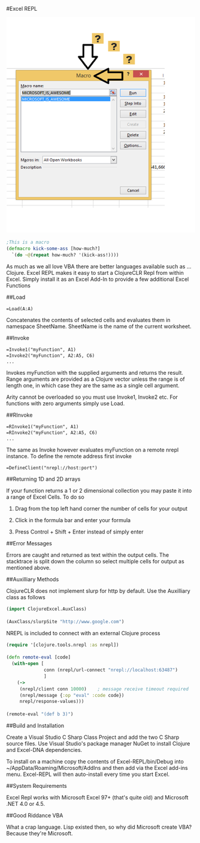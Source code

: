 #Excel REPL

![WFT](WFT.png)
```clojure
;This is a macro
(defmacro kick-some-ass [how-much?]
  `(do ~@(repeat how-much? '(kick-ass!))))
```


As much as we all love VBA there are better languages available such as ... Clojure.  Excel REPL makes it easy to start a ClojureCLR Repl from within Excel.  Simply install it as an Excel Add-In to provide a few additional Excel Functions

##Load

    =Load(A:A)

Concatenates the contents of selected cells and evaluates them in namespace SheetName.  SheetName is the name of the current worksheet.

##Invoke

    =Invoke1("myFunction", A1)
    =Invoke2("myFunction", A2:A5, C6)
    ...

Invokes myFunction with the supplied arguments and returns the result.  Range arguments are provided as a Clojure vector unless the range is of length one, in which case they are the same as a single cell argument.

Arity cannot be overloaded so you must use Invoke1, Invoke2 etc.  For functions with zero arguments simply use Load.

##RInvoke

    =RInvoke1("myFunction", A1)
    =RInvoke2("myFunction", A2:A5, C6)
    ...

The same as Invoke however evaluates myFunction on a remote nrepl instance.  To define the remote address first invoke

    =DefineClient("nrepl://host:port")



##Returning 1D and 2D arrays

If your function returns a 1 or 2 dimensional collection you may paste it into a range of Excel Cells.  To do so

1) Drag from the top left hand corner the number of cells for your output

2) Click in the formula bar and enter your formula

3) Press Control + Shift + Enter instead of simply enter

##Error Messages

Errors are caught and returned as text within the output cells.  The stacktrace is split down the column so select multiple cells for output as mentioned above.

##Auxilliary Methods

ClojureCLR does not implement slurp for http by default.  Use the Auxilliary class as follows

```clojure
(import ClojureExcel.AuxClass)

(AuxClass/slurpSite "http://www.google.com")
```

NREPL is included to connect with an external Clojure process

```clojure
(require '[clojure.tools.nrepl :as nrepl])

(defn remote-eval [code]
  (with-open [
              conn (nrepl/url-connect "nrepl://localhost:63487")
              ]
    (->
     (nrepl/client conn 10000)    ; message receive timeout required
     (nrepl/message {:op "eval" :code code})
     nrepl/response-values)))

(remote-eval "(def b 3)")
```

##Build and Installation

Create a Visual Studio C Sharp Class Project and add the two C Sharp source files.  Use Visual Studio's package manager NuGet to install Clojure and Excel-DNA dependencies.

To install on a machine copy the contents of Excel-REPL/bin/Debug into ~/AppData/Roaming/Microsoft/AddIns and then add via the Excel add-ins menu.  Excel-REPL will then auto-install every time you start Excel.

##System Requirements

Excel Repl works with Microsoft Excel 97+ (that's quite old) and Microsoft .NET 4.0 or 4.5.

##Good Riddance VBA

What a crap language.  Lisp existed then, so why did Microsoft create VBA?  Because they're Microsoft.
